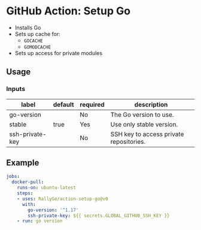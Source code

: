 # GitHub Action: Setup Go

- Installs Go
- Sets up cache for:
  - `GOCACHE`
  - `GOMODCACHE`
- Sets up access for private modules

## Usage

### Inputs

| label           | default | required | description                             |
| --------------- | ------- | -------- | --------------------------------------- |
| go-version      |         | No       | The Go version to use.                  |
| stable          | true    | Yes      | Use only stable version.                |
| ssh-private-key |         | No       | SSH key to access private repositories. |

## Example

```yaml
jobs:
  docker-pull:
    runs-on: ubuntu-latest
    steps:
    - uses: RallyGo/action-setup-go@v0
      with:
        go-version: '^1.17'
        ssh-private-key: ${{ secrets.GLOBAL_GITHUB_SSH_KEY }}
    - run: go version
```
